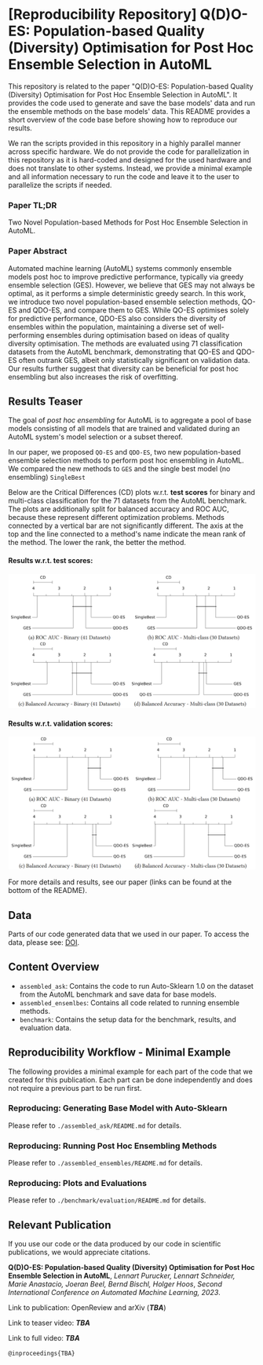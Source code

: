 # [Reproducibility Repository] Q(D)O-ES: Population-based Quality (Diversity) Optimisation for Post Hoc Ensemble Selection in AutoML

This repository is related to the paper "Q(D)O-ES: Population-based Quality (Diversity) Optimisation for Post Hoc
Ensemble Selection in AutoML".
It provides the code used to generate and save the base models' data and run the ensemble methods on the base models'
data.
This README provides a short overview of the code base before showing how to reproduce our results.

We ran the scripts provided in this repository in a highly parallel manner across specific hardware.
We do not provide the code for parallelization in this repository as it is hard-coded and designed for the used hardware
and does not translate to other systems.
Instead, we provide a minimal example and all information necessary to run the code and leave it to the user to
parallelize the scripts if needed.

### Paper TL;DR

Two Novel Population-based Methods for Post Hoc Ensemble Selection in AutoML.

### Paper Abstract

Automated machine learning (AutoML) systems commonly ensemble models post hoc to improve predictive performance,
typically via greedy ensemble selection (GES). However, we believe that GES may not always be optimal, as it performs a
simple deterministic greedy search. In this work, we introduce two novel population-based ensemble selection methods,
QO-ES and QDO-ES, and compare them to GES. While QO-ES optimises solely for predictive performance, QDO-ES also
considers the diversity of ensembles within the population, maintaining a diverse set of well-performing ensembles
during optimisation based on ideas of quality diversity optimisation. The methods are evaluated using 71 classification
datasets from the AutoML benchmark, demonstrating that QO-ES and QDO-ES often outrank GES, albeit only statistically 
significant on validation data. Our results further suggest that diversity can be beneficial for post hoc ensembling 
but also increases the risk of overfitting.

## Results Teaser
The goal of _post hoc ensembling_ for AutoML is to aggregate a pool of base models consisting of all models that are
trained and validated during an AutoML system's model selection or a subset thereof.

In our paper, we proposed `QO-ES` and `QDO-ES`, two new population-based ensemble selection methods to perform post hoc 
ensembling in AutoML. We compared the new methods to `GES` and the single best model (no ensembling) `SingleBest`

Below are the Critical Differences (CD) plots w.r.t. **test scores** for binary and multi-class classification for the 
71 datasets from the AutoML benchmark. The plots are additionally split for balanced accuracy and ROC AUC, because 
these represent different optimization problems. Methods connected by a vertical bar are not significantly different. 
The axis at the top and the line connected to a method's name indicate the mean rank of the method. The lower the rank,
the better the method.

#### Results w.r.t. **test scores**:
![test_scores](result_teaser_test_scores.PNG)

#### Results w.r.t. **validation scores**:
![val_scores](result_teaser_validation_scores.PNG)

For more details and results, see our paper (links can be found at the bottom of the README).

## Data

Parts of our code generated data that we used in our paper.
To access the data, please see: [DOI](https://doi.org/10.6084/m9.figshare.23613627).

## Content Overview

* `assembled_ask`: Contains the code to run Auto-Sklearn 1.0 on the dataset from the AutoML benchmark and save data for
  base models.
* `assembled_ensemlbes`: Contains all code related to running ensemble methods.
* `benchmark`: Contains the setup data for the benchmark, results, and evaluation data.

## Reproducibility Workflow - Minimal Example

The following provides a minimal example for each part of the code that we created for this publication.
Each part can be done independently and does not require a previous part to be run first.

### Reproducing: Generating Base Model with Auto-Sklearn

Please refer to `./assembled_ask/README.md` for details.

### Reproducing: Running Post Hoc Ensembling Methods

Please refer to `./assembled_ensembles/README.md` for details.

### Reproducing: Plots and Evaluations

Please refer to `./benchmark/evaluation/README.md` for details.


## Relevant Publication

If you use our code or the data produced by our code in scientific publications, we would appreciate citations.

**Q(D)O-ES: Population-based Quality (Diversity) Optimisation for Post Hoc Ensemble Selection in AutoML**,
_Lennart Purucker, Lennart Schneider, Marie Anastacio, Joeran Beel, Bernd Bischl, Holger Hoos_,
_Second International Conference on Automated Machine Learning, 2023_. 

Link to publication: OpenReview and arXiv (**_TBA_**)

Link to teaser video: **_TBA_**

Link to full video: **_TBA_**

```
@inproceedings{TBA}
```